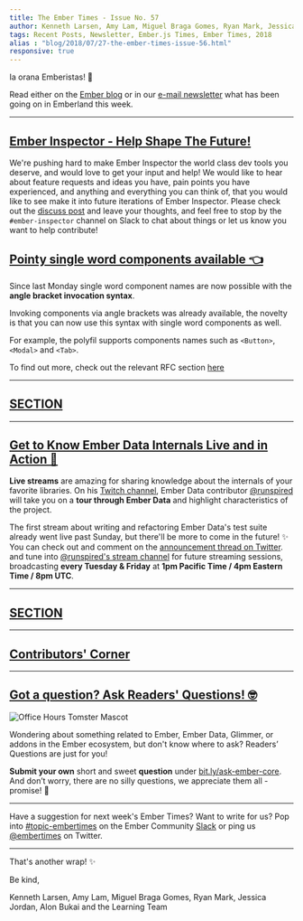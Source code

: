 ```yaml
---
title: The Ember Times - Issue No. 57
author: Kenneth Larsen, Amy Lam, Miguel Braga Gomes, Ryan Mark, Jessica Jordan, Alon Bukai
tags: Recent Posts, Newsletter, Ember.js Times, Ember Times, 2018
alias : "blog/2018/07/27-the-ember-times-issue-56.html"
responsive: true
---
```


Ia orana Emberistas! 🐹

Read either on the [Ember blog](https://www.emberjs.com/blog/2018/07/27/the-ember-times-issue-57.html) or in our [e-mail newsletter](https://the-emberjs-times.ongoodbits.com/2018/07/27/issue-57) what has been going on in Emberland this week.

---


## [Ember Inspector - Help Shape The Future!](https://github.com/emberjs/ember-inspector)
We're pushing hard to make Ember Inspector the world class dev tools you deserve, and would love to get your input and help!
We would like to hear about feature requests and ideas you have, pain points you have experienced, and anything and everything
you can think of, that you would like to see make it into future iterations of Ember Inspector. Please check out the [discuss post](https://discuss.emberjs.com/t/ember-inspector-call-for-feature-requests-pain-points-and-contributors/15187)
and leave your thoughts, and feel free to stop by the `#ember-inspector` channel on Slack to chat about things or let us know you want 
to help contribute!

## [Pointy single word components available 👈](https://github.com/rwjblue/ember-angle-bracket-invocation-polyfill)

Since last Monday single word component names are now possible with the **angle bracket invocation syntax**.

Invoking components via angle brackets was already available, the novelty is that you can now use this syntax with single word components as well.

For example, the polyfil supports components names such as `<Button>`, `<Modal>` and `<Tab>`.

To find out more, check out the relevant RFC section [here](https://github.com/emberjs/rfcs/blob/master/text/0311-angle-bracket-invocation.md#tag-name)

---

## [SECTION]()


---

## [Get to Know Ember Data Internals Live and in Action 🎥](https://www.twitch.tv/runspired)

**Live streams** are amazing for sharing knowledge about the internals of your favorite libraries.
On his [Twitch channel](https://www.twitch.tv/runspired),
Ember Data contributor [@runspired](https://github.com/runspired) will take you on a **tour through Ember Data**
and highlight characteristics of the project.

The first stream about writing and refactoring Ember Data's test suite already went live past Sunday,
but there'll be more to come in the future! ✨
You can check out and comment on the [announcement thread on Twitter](https://twitter.com/Runspired/status/1020528036762988544).  and tune into [@runspired's stream channel](https://www.twitch.tv/runspired)
for future streaming sessions, broadcasting **every Tuesday & Friday** at **1pm Pacific Time / 4pm Eastern Time / 8pm UTC**.


---

## [SECTION]()


---

## [Contributors' Corner](https://guides.emberjs.com/v3.2.0/contributing/repositories/)

---

## [Got a question? Ask Readers' Questions! 🤓](https://docs.google.com/forms/d/e/1FAIpQLScqu7Lw_9cIkRtAiXKitgkAo4xX_pV1pdCfMJgIr6Py1V-9Og/viewform)

<div class="blog-row">
  <img class="float-right small transparent padded" alt="Office Hours Tomster Mascot" title="Readers' Questions" src="/images/tomsters/officehours.png" />

  <p>Wondering about something related to Ember, Ember Data, Glimmer, or addons in the Ember ecosystem, but don't know where to ask? Readers’ Questions are just for you!</p>

<p><strong>Submit your own</strong> short and sweet <strong>question</strong> under <a href="https://bit.ly/ask-ember-core" target="rq">bit.ly/ask-ember-core</a>. And don’t worry, there are no silly questions, we appreciate them all - promise! 🤞</p>

</div>

---

Have a suggestion for next week's Ember Times? Want to write for us? Pop into [#topic-embertimes](https://embercommunity.slack.com/messages/C8P6UPWNN/)
on the Ember Community [Slack](https://ember-community-slackin.herokuapp.com/) or ping us [@embertimes](https://twitter.com/embertimes) on Twitter.

---


That's another wrap!  ✨

Be kind,

Kenneth Larsen, Amy Lam, Miguel Braga Gomes, Ryan Mark, Jessica Jordan, Alon Bukai and the Learning Team
